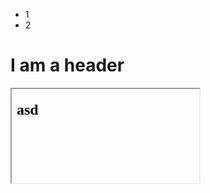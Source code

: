 <div>
    <ul>
        <li>1</li>
        <li>2</li>
    </ul>
</div>

<h1>I am a header</h1>

<!DOCTYPE html>
<html lang="en">
<head>
  <meta charset="UTF-8">
  <meta http-equiv="X-UA-Compatible" content="IE=edge">
  <meta name="viewport" content="width=device-width, initial-scale=1.0">
  <title>Document</title>
</head>
<body>
  <div id="html"></div>
<script src="https://unpkg.com/webrunner2@1.0.1/dist/bundle.js"></script>
<script>
    webrunner2.init(document.getElementById("html"))
</script>
</body>
</html>

<iframe srcdoc="<h2>asd</h2>"></iframe>